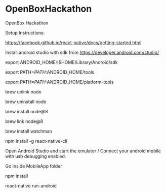 # OpenBoxHackathon
OpenBox Hackathon

Setup Instructions:

https://facebook.github.io/react-native/docs/getting-started.html

Install android studio with sdk from https://developer.android.com/studio/

export ANDROID_HOME=$HOME/Library/Android/sdk

export PATH=$PATH:$ANDROID_HOME/tools

export PATH=$PATH:$ANDROID_HOME/platform-tools

brew unlink node

brew uninstall node

brew install node@8

brew link node@8

brew install watchman

npm install -g react-native-cli

Open Android Studio and start the emulator / Connect your android mobile with usb debugging enabled.

Go inside MobileApp folder

npm install

react-native run-android
